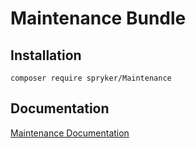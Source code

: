 # Maintenance Bundle

## Installation

```
composer require spryker/Maintenance
```

## Documentation

[Maintenance Documentation](https://spryker.github.io/maintenance/index.html)




